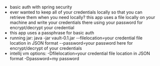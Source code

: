 - basic auth with spring security 
- ever wanted to keep all of your credentials locally so that you can retrieve them when you need locally? this app uses a file locally on your machine and write your credentials there using your password for encrypt/decrypt your credential
- this app uses  a passphrase for basic auth
- running jar: java -jar vault-0.1.jar --filelocation=your credential file location in JSON format --password=your password here for encrypt/decrypt of your credentials
- intellij vm options: -Dfilelocation=your credential file location in JSON format -Dpassword=my password
